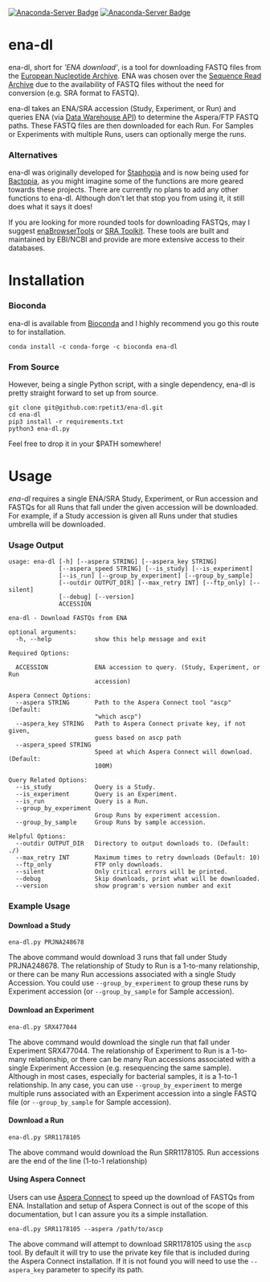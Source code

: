 [![Anaconda-Server Badge](https://anaconda.org/bioconda/ena-dl/badges/installer/conda.svg)](https://conda.anaconda.org/bioconda) [![Anaconda-Server Badge](https://anaconda.org/bioconda/ena-dl/badges/downloads.svg)](https://anaconda.org/bioconda/ena-dl)

# ena-dl
ena-dl, short for *'ENA download'*, is a tool for downloading FASTQ files from the [European Nucleotide Archive](https://www.ebi.ac.uk/ena). ENA was chosen over the [Sequence Read Archive](https://www.ncbi.nlm.nih.gov/sra) due to the availability of FASTQ files without the need for conversion (e.g. SRA format to FASTQ).

ena-dl takes an ENA/SRA accession (Study, Experiment, or Run) and queries ENA (via [Data Warehouse API](https://www.ebi.ac.uk/ena/browse/search-rest)) to determine the Aspera/FTP FASTQ paths. These FASTQ files are then downloaded for each Run. For Samples or Experiments with multiple Runs, users can optionally merge the runs.

### Alternatives
ena-dl was originally developed for [Staphopia](https://staphopia.emory.edu) and is now being used for [Bactopia](https://github.com/bactopia/bactopia), as you might imagine some of the functions are more geared towards these projects. There are currently no plans to add any other functions to ena-dl. Although don't let that stop you from using it, it still does what it says it does!

If you are looking for more rounded tools for downloading FASTQs, may I suggest [enaBrowserTools](https://github.com/enasequence/enaBrowserTools) or [SRA Toolkit](https://github.com/ncbi/sra-tools). These tools are built and maintained by EBI/NCBI and provide are more extensive access to their databases.

# Installation
### Bioconda
ena-dl is available from [Bioconda](https://bioconda.github.io/) and I highly recommend you go this route to for installation.
```
conda install -c conda-forge -c bioconda ena-dl
```

### From Source
However, being a single Python script, with a single dependency, ena-dl is pretty straight forward to set up from source.
```
git clone git@github.com:rpetit3/ena-dl.git
cd ena-dl
pip3 install -r requirements.txt
python3 ena-dl.py
```

Feel free to drop it in your $PATH somewhere!

# Usage
*ena-dl* requires a single ENA/SRA Study, Experiment, or Run accession and FASTQs for all Runs that fall under the given accession will be downloaded. For example, if a Study accession is given all Runs under that studies umbrella will be downloaded.

### Usage Output
```
usage: ena-dl [-h] [--aspera STRING] [--aspera_key STRING]
              [--aspera_speed STRING] [--is_study] [--is_experiment]
              [--is_run] [--group_by_experiment] [--group_by_sample]
              [--outdir OUTPUT_DIR] [--max_retry INT] [--ftp_only] [--silent]
              [--debug] [--version]
              ACCESSION

ena-dl - Download FASTQs from ENA

optional arguments:
  -h, --help            show this help message and exit

Required Options:

  ACCESSION             ENA accession to query. (Study, Experiment, or Run
                        accession)

Aspera Connect Options:
  --aspera STRING       Path to the Aspera Connect tool "ascp" (Default:
                        "which ascp")
  --aspera_key STRING   Path to Aspera Connect private key, if not given,
                        guess based on ascp path
  --aspera_speed STRING
                        Speed at which Aspera Connect will download. (Default:
                        100M)

Query Related Options:
  --is_study            Query is a Study.
  --is_experiment       Query is an Experiment.
  --is_run              Query is a Run.
  --group_by_experiment
                        Group Runs by experiment accession.
  --group_by_sample     Group Runs by sample accession.

Helpful Options:
  --outdir OUTPUT_DIR   Directory to output downloads to. (Default: ./)
  --max_retry INT       Maximum times to retry downloads (Default: 10)
  --ftp_only            FTP only downloads.
  --silent              Only critical errors will be printed.
  --debug               Skip downloads, print what will be downloaded.
  --version             show program's version number and exit
```

### Example Usage
#### Download a Study
```
ena-dl.py PRJNA248678
```

The above command would download 3 runs that fall under Study PRJNA248678. The relationship of Study to Run is a 1-to-many relationship, or there can be many Run accessions associated with a single Study Accession. You could use `--group_by_experiment` to group these runs by Experiment accession (or `--group_by_sample` for Sample accession).

#### Download an Experiment
```
ena-dl.py SRX477044
```

The above command would download the single run that fall under Experiment SRX477044. The relationship of Experiment to Run is a 1-to-many relationship, or there can be many Run accessions associated with a single Experiment Accession (e.g. resequencing the same sample). Although in most cases, especially for bacterial samples, it is a 1-to-1 relationship. In any case, you can use `--group_by_experiment` to merge multiple runs associated with an Experiment accession into a single FASTQ file (or `--group_by_sample` for Sample accession).

#### Download a Run
```
ena-dl.py SRR1178105
```

The above command would download the Run SRR1178105. Run accessions are the end of the line (1-to-1 relationship)

#### Using Aspera Connect
Users can use [Aspera Connect](https://downloads.asperasoft.com/connect2/) to speed up the download of FASTQs from ENA. Installation and setup of Aspera Connect is out of the scope of this documentation, but I can assure you its a simple installation.

```
ena-dl.py SRR1178105 --aspera /path/to/ascp
```

The above command will attempt to download SRR1178105 using the `ascp` tool. By default it will try to use the private key file that is included during the Aspera Connect installation. If it is not found you will need to use the `--aspera_key` parameter to specify its path.

